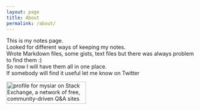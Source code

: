 ```yaml
---
layout: page
title: About
permalink: /about/
---
```


This is my notes page.  
Looked for different ways of keeping my notes.  
Wrote Markdown files, some gists, text files but there was always problem to find them :)  
So now I will have them all in one place.  
If somebody will find it useful let me know on Twitter

<a href="https://stackoverflow.com/users/4045143/mysiar" target="_blank_"><img src="https://stackexchange.com/users/flair/5036556.png" width="208" height="58" alt="profile for mysiar on Stack Exchange, a network of free, community-driven Q&amp;A sites" title="profile for mysiar on Stack Exchange, a network of free, community-driven Q&amp;A sites" /></a>
